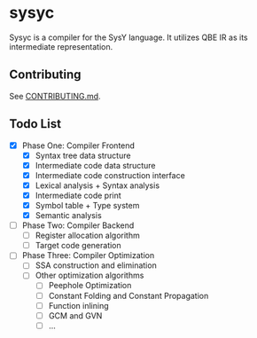 # sysyc

Sysyc is a compiler for the SysY language. It utilizes QBE IR as its intermediate representation.

## Contributing

See [CONTRIBUTING.md](CONTRIBUTING.md).

## Todo List
- [X] Phase One: Compiler Frontend
  - [x] Syntax tree data structure
  - [X] Intermediate code data structure
  - [X] Intermediate code construction interface
  - [x] Lexical analysis + Syntax analysis
  - [X] Intermediate code print
  - [x] Symbol table + Type system
  - [X] Semantic analysis

- [ ] Phase Two: Compiler Backend
  - [ ] Register allocation algorithm
  - [ ] Target code generation

- [ ] Phase Three: Compiler Optimization
  - [ ] SSA construction and elimination
  - [ ] Other optimization algorithms
     - [ ] Peephole Optimization
     - [ ] Constant Folding and Constant Propagation
     - [ ] Function inlining
     - [ ] GCM and GVN
     - [ ] ...
